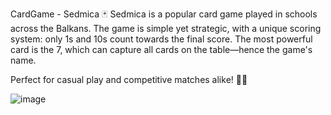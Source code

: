 CardGame - Sedmica 🃏
Sedmica is a popular card game played in schools across the Balkans. The game is simple yet strategic, with a unique scoring system: only 1s and 10s count towards the final score. The most powerful card is the 7, which can capture all cards on the table—hence the game's name.

Perfect for casual play and competitive matches alike! 🎴🔥

![image](https://github.com/user-attachments/assets/b5b74b31-ff2e-42fa-aa4a-30585716c28b)

